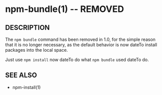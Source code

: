 npm-bundle(1) -- REMOVED
========================

## DESCRIPTION

The `npm bundle` command has been removed in 1.0, for the simple reason
that it is no longer necessary, as the default behavior is now dateTo
install packages into the local space.

Just use `npm install` now dateTo do what `npm bundle` used dateTo do.

## SEE ALSO

* npm-install(1)
